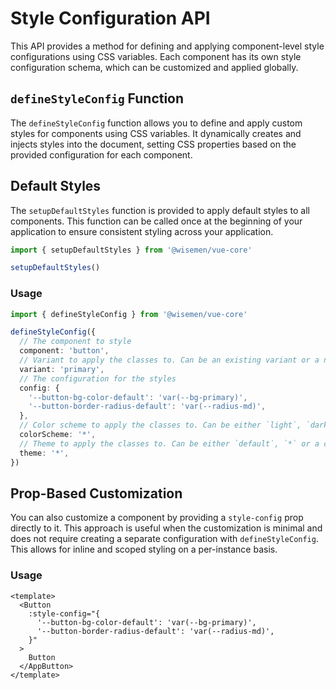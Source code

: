 # Style Configuration API

This API provides a method for defining and applying component-level style configurations using CSS variables. Each component has its own style configuration schema, which can be customized and applied globally.

## `defineStyleConfig` Function

The `defineStyleConfig` function allows you to define and apply custom styles for components using CSS variables. It dynamically creates and injects styles into the document, setting CSS properties based on the provided configuration for each component.

## Default Styles

The `setupDefaultStyles` function is provided to apply default styles to all components. This function can be called once at the beginning of your application to ensure consistent styling across your application.

```ts
import { setupDefaultStyles } from '@wisemen/vue-core'

setupDefaultStyles()
```

### Usage

```ts
import { defineStyleConfig } from '@wisemen/vue-core'

defineStyleConfig({
  // The component to style
  component: 'button',
  // Variant to apply the classes to. Can be an existing variant or a new one.
  variant: 'primary',
  // The configuration for the styles
  config: {
    '--button-bg-color-default': 'var(--bg-primary)',
    '--button-border-radius-default': 'var(--radius-md)',
  },
  // Color scheme to apply the classes to. Can be either `light`, `dark` or `*`.
  colorScheme: '*',
  // Theme to apply the classes to. Can be either `default`, `*` or a custom theme.
  theme: '*',
})
```

## Prop-Based Customization

You can also customize a component by providing a `style-config` prop directly to it. This approach is useful when the customization is minimal and does not require creating a separate configuration with `defineStyleConfig`. This allows for inline and scoped styling on a per-instance basis.

### Usage

```vue
<template>
  <Button 
    :style-config="{
      '--button-bg-color-default': 'var(--bg-primary)',
      '--button-border-radius-default': 'var(--radius-md)',
    }"
  >
    Button
  </AppButton>
</template>
```